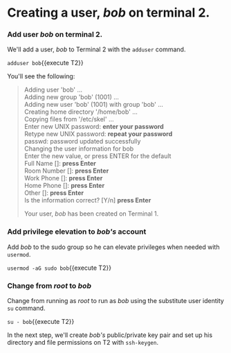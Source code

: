 # Creating a user, _bob_ on terminal 2.

### Add user _bob_ on terminal 2.

We'll add a user, _bob_ to Terminal 2 with the `adduser` command.

`adduser bob`{{execute T2}}

You'll see the following:

>Adding user 'bob' ...<br>
Adding new group 'bob' (1001) ...<br>
Adding new user 'bob' (1001) with group 'bob' ...  
Creating home directory '/home/bob' ...  
Copying files from '/etc/skel' ...  
>Enter new UNIX password: **enter your password**  
>Retype new UNIX password: **repeat your password**  
passwd: password updated successfully  
Changing the user information for bob  
Enter the new value, or press ENTER for the default  
>        Full Name []: **press Enter**  
>        Room Number []: **press Enter**  
>        Work Phone []: **press Enter**  
>        Home Phone []: **press Enter**  
>        Other []: **press Enter**  
Is the information correct? [Y/n] **press Enter**  
>
>Your user, _bob_ has been created on Terminal 1.

### Add privilege elevation to _bob's_ account

Add _bob_ to the sudo group so he can elevate privileges when needed with `usermod`.

`usermod -aG sudo bob`{{execute T2}}

### Change from _root_ to _bob_

Change from running as _root_ to run as _bob_ using the substitute user identity `su` command.

`su - bob`{{execute T2}}

In the next step, we'll create _bob's_ public/private key pair and set up his directory and file permissions on T2 with `ssh-keygen`.
